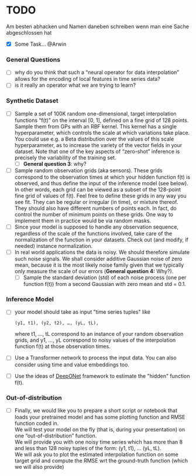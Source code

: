 # TODO
Am besten abhacken und Namen daneben schreiben wenn man eine Sache abgeschlossen hat
- [x] Some Task... @Arwin

### General Questions
- [ ] why do you think that such a “neural operator for data interpolation” allows for the encoding of local features in time series data?
- [ ] is it really an operator what we are trying to learn? 

### Synthetic Dataset
- [ ] Sample a set of 100K random one-dimensional, target interpolation functions “f(t)” on the interval [0, 1], defined on a fine grid of 128 points. Sample them from GPs with an RBF kernel.
      This kernel has a single hyperparameter, which controls the scale at which variations take place. You could use e.g. a Beta distribution over the values of this scale hyperparameter,
      as to increase the variety of the vector fields in your dataset. Note that one of the key aspects of “zero-shot” inference is precisely the variability of the training set. 
  - [ ] **General question 3**: why?
- [ ] Sample random observation grids (aka sensors). These grids correspond to the observation times at which your hidden function f(t) is observed, and thus define the input of the inference model (see below).
      In other words, each grid can be viewed as a subset of the 128-point fine grid of values of f(t). Feel free to define these grids in any way you see fit. They can be regular or irregular (in time), or mixture thereof.
      They should also have different numbers of points each. In fact, do control the number of minimum points on these grids. One way to implement them in practice would be via random masks.
- [ ] Since your model is supposed to handle any observation sequence, regardless of the scale of the functions involved, take care of the normalization of the function in your datasets. Check out (and modify, if needed) instance normalization.
- [ ] In real world applications the data is noisy. We should therefore simulate such noise signals. We shall consider additive Gaussian noise of zero mean,
      because it is the most likely noise family given that we typically only measure the scale of our errors (**General question 4:**  Why?).
   - [ ] Sample the standard deviation (std) of each noise process (one per function f(t)) from a second Gaussian with zero mean and std = 0.1.

### Inference Model

- [ ] your model should take as input "time series tuples" like

      (y1, t1), (y2, t2), …, (yL, tL), 
     where t1, …, tL correspond to an instance of your random observation grids, and y1, …, yL correspond to noisy values of the interpolation function f(t) at those observation times.
- [ ] Use a Transformer network to process the input data. You can also consider using time and value embeddings too.
- [ ] Use the ideas of [DeepONet](https://arxiv.org/abs/1910.03193) framework to estimate the "hidden" function f(t).

### Out-of-distribution

- [ ] Finally, we would like you to prepare a short script or notebook that loads your pretrained model and has some plotting function and RMSE function coded in.<br>
      We will test your model on the fly (that is, during your presentation) on one “out-of-distribution” function.<br>
      We will provide you with one noisy time series which has more than 8 and less than 128 noisy tuples of the form: (y1, t1), … (yL, tL).<br>
      We will ask you to plot the estimated interpolation function on some target grid and compute the RMSE wrt the ground-truth function (which we will also provide)
